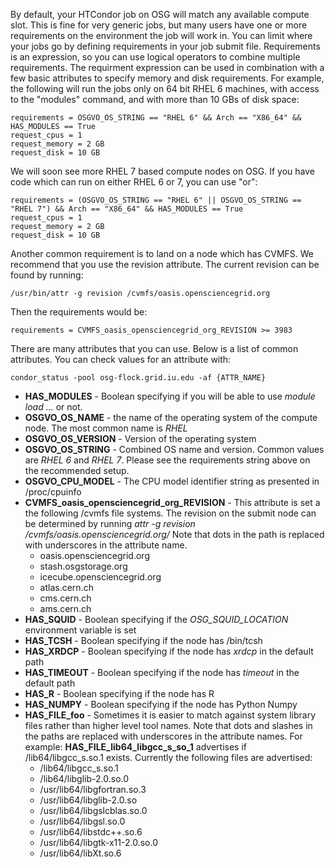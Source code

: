 [title]: - "Steer your jobs with HTCondor job requirements"

By default, your HTCondor job on OSG will match any available compute slot. This
is fine for very generic jobs, but many users have one or more requirements on
the environment the job will work in. You can limit where your jobs go by
defining requirements in your job submit file. Requirements is an expression, so
you can use logical operators to combine multiple requirements. The requirment
expression can be used in combination with a few basic attributes to specify
memory and disk requirements. For example, the following will run the jobs only
on 64 bit RHEL 6 machines, with access to the "modules" command, and with more
than 10 GBs of disk space:

    requirements = OSGVO_OS_STRING == "RHEL 6" && Arch == "X86_64" && HAS_MODULES == True
    request_cpus = 1
    request_memory = 2 GB
    request_disk = 10 GB

We will soon see more RHEL 7 based compute nodes on OSG. If you have code which
can run on either RHEL 6 or 7, you can use "or":

    requirements = (OSGVO_OS_STRING == "RHEL 6" || OSGVO_OS_STRING == "RHEL 7") && Arch == "X86_64" && HAS_MODULES == True
    request_cpus = 1
    request_memory = 2 GB
    request_disk = 10 GB
 
Another common requirement is to land on a node which has CVMFS. We recommend
that you use the revision attribute. The current revision can be found by
running:

	/usr/bin/attr -g revision /cvmfs/oasis.opensciencegrid.org

Then the requirements would be:

	requirements = CVMFS_oasis_opensciencegrid_org_REVISION >= 3983

There are many attributes that you can use. Below is a list of common
attributes. You can check values for an attribute with:

	condor_status -pool osg-flock.grid.iu.edu -af {ATTR_NAME}


- **HAS_MODULES** - Boolean specifying if you will be able to use
  _module load ..._ or not.
- **OSGVO_OS_NAME** - the name of the operating system of the compute node. 
  The most common name is _RHEL_
- **OSGVO_OS_VERSION** - Version of the operating system
- **OSGVO_OS_STRING** - Combined OS name and version. Common values are
  _RHEL 6_ and _RHEL 7_. Please see the requirements string above on the
  recommended setup.
- **OSGVO_CPU_MODEL** - The CPU model identifier string as presented in
  /proc/cpuinfo
- **CVMFS_oasis_opensciencegrid_org_REVISION** - This attribute is set
  a the following /cvmfs file systems. The revision on the submit node
  can be determined by running _attr -g revision /cvmfs/oasis.opensciencegrid.org/_
  Note that dots in the path is replaced with underscores in the
  attribute name.
  - oasis.opensciencegrid.org
  - stash.osgstorage.org
  - icecube.opensciencegrid.org
  - atlas.cern.ch
  - cms.cern.ch
  - ams.cern.ch
- **HAS_SQUID** - Boolean specifying if the _OSG_SQUID_LOCATION_ environment
  variable is set
- **HAS_TCSH** - Boolean specifying if the node has /bin/tcsh
- **HAS_XRDCP** - Boolean specifying if the node has _xrdcp_ in the default path
- **HAS_TIMEOUT** - Boolean specifying if the node has _timeout_ in the default path
- **HAS_R** - Boolean specifying if the node has R
- **HAS_NUMPY** - Boolean specifying if the node has Python Numpy
- **HAS_FILE_foo** - Sometimes it is easier to match against system library
  files rather than higher level tool names. Note that dots and slashes in the
  paths are replaced with underscores in the attribute names. For example:
  **HAS_FILE_lib64_libgcc_s_so_1** advertises if /lib64/libgcc_s.so.1 exists.
  Currently the following files are advertised: 
  - /lib64/libgcc_s.so.1
  - /lib64/libglib-2.0.so.0
  - /usr/lib64/libgfortran.so.3
  - /usr/lib64/libglib-2.0.so
  - /usr/lib64/libgslcblas.so.0
  - /usr/lib64/libgsl.so.0
  - /usr/lib64/libstdc++.so.6
  - /usr/lib64/libgtk-x11-2.0.so.0
  - /usr/lib64/libXt.so.6 


